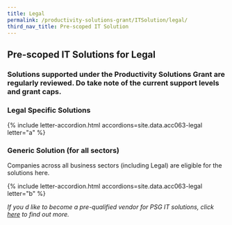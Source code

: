 ```yaml
---
title: Legal
permalink: /productivity-solutions-grant/ITSolution/legal/
third_nav_title: Pre-scoped IT Solution
---
```


## Pre-scoped IT Solutions for Legal

### Solutions supported under the Productivity Solutions Grant are regularly reviewed. Do take note of the current support levels and grant caps.

### Legal Specific Solutions
{% include letter-accordion.html accordions=site.data.acc063-legal letter="a" %}

### Generic Solution (for all sectors)
Companies across all business sectors (including Legal) are eligible for the solutions here.

{% include letter-accordion.html accordions=site.data.acc063-legal letter="b" %}

_If you d like to become a pre-qualified vendor for PSG IT solutions, click <a target='_blank' href='https://www.imda.gov.sg/icmvendors' >here</a> to find out more._